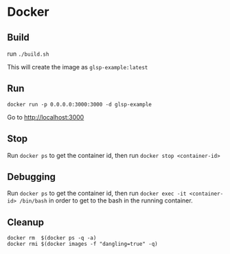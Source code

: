 # Docker

## Build

run `./build.sh`

This will create the image as `glsp-example:latest`

## Run

`docker run -p 0.0.0.0:3000:3000 -d glsp-example`

Go to [http://localhost:3000](URL)

## Stop

Run `docker ps` to get the container id, then run `docker stop <container-id>`

## Debugging

Run `docker ps` to get the container id, then run `docker exec -it <container-id> /bin/bash` in order to get to the bash in the running container.

## Cleanup

    docker rm  $(docker ps -q -a)
    docker rmi $(docker images -f "dangling=true" -q)
